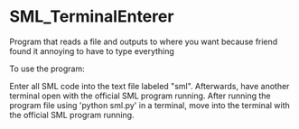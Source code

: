 # SML_TerminalEnterer
Program that reads a file and outputs to where you want  because friend found it annoying to have to type everything

To use the program:

Enter all SML code into the text file labeled "sml".
Afterwards, have another terminal open with the official SML program running. After running the program file using 'python sml.py'
in a terminal, move into the terminal with the official SML program running.
